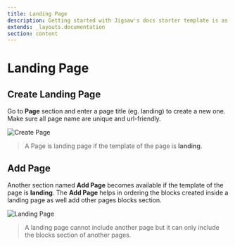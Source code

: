 ```yaml
---
title: Landing Page
description: Getting started with Jigsaw's docs starter template is as easy as 1, 2, 3.
extends: _layouts.documentation
section: content
---
```

#   Landing Page

<a name="create-landing-page"></a>
## Create Landing Page

Go to **Page** section and enter a page title (eg. landing) to create a new one. Make sure all page name are unique and url-friendly.

![Create Page](/assets/cms/docs/Page.png)

>   A Page is landing page if the template of the page is **landing**.

<a name="add-page"></a>
## Add Page

Another section named **Add Page** becomes available if the template of the page is **landing**. The **Add Page** helps in ordering the blocks created inside a landing page as well add other pages blocks section.

![Landing Page](/assets/cms/docs/LandingAddPage.png)

>  A landing page cannot include another page but it can only include the blocks section of another pages.
